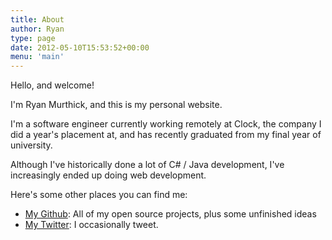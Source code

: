 ```yaml
---
title: About
author: Ryan
type: page
date: 2012-05-10T15:53:52+00:00
menu: 'main'
---
```


Hello, and welcome!

I'm Ryan Murthick, and this is my personal website.

I'm a software engineer currently working remotely at Clock, the company I did
a year's placement at, and has recently graduated from my final year of university.

Although I've historically done a lot of C# / Java development, I've increasingly
ended up doing web development.

Here's some other places you can find me:

- [My Github](http://github.com/rymate1234): All of my open source projects, plus some unfinished ideas
- [My Twitter](http://twitter.com/rymate1234): I occasionally tweet.
